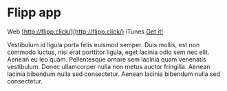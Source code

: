 # Flipp app

Web [http://flipp.click/](http://flipp.click/)
iTunes [Get it!](https://itunes.apple.com/WebObjects/MZStore.woa/wa/viewSoftware?id=955317565&mt=8)

Vestibulum id ligula porta felis euismod semper. Duis mollis, est non commodo luctus, nisi erat porttitor ligula, eget lacinia odio sem nec elit. Aenean eu leo quam. Pellentesque ornare sem lacinia quam venenatis vestibulum. Donec ullamcorper nulla non metus auctor fringilla. Aenean lacinia bibendum nulla sed consectetur. Aenean lacinia bibendum nulla sed consectetur.